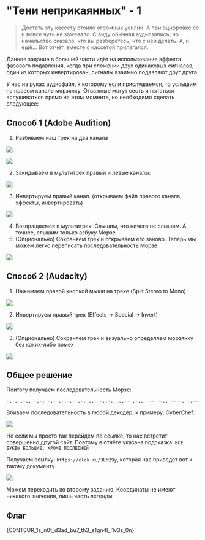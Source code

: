 # "Тени неприкаянных" - 1 

> Достать эту кассету стоило огромных усилий. А при оцифровке её и вовсе чуть не зажевало. С виду обычная аудиозапись, но начальство сказало, что вы разберётесь, что с ней делать. 
> А, и ещё... Вот отчёт, вместе с кассетой прилагался.

Данное задание в большей части идёт на использование эффекта фазового подавления, когда при сложении двух одинаковых сигналов, один из которых инвертирован, сигналы взаимно подавляют друг друга.

У нас на руках аудиофайл, к которому если прислушаемся, то услышим на правом канале морзянку. Отважные могут сесть и пытаться вслушиваться прямо на этом моменте, но необходимо сделать следующее:

## Способ 1 (Adobe Audition)
1. Разбиваем наш трек на два канала

![](https://github.com/lciga/TyumenCTF-2025-Writeups/blob/main/stego/%22%D0%A2%D0%B5%D0%BD%D0%B8%20%D0%BD%D0%B5%D0%BF%D1%80%D0%B8%D0%BA%D0%B0%D1%8F%D0%BD%D0%BD%D1%8B%D1%85%22%20-%201/writeup/Pasted%20image%2020250413205147.png)

![](https://github.com/lciga/TyumenCTF-2025-Writeups/blob/main/stego/%22%D0%A2%D0%B5%D0%BD%D0%B8%20%D0%BD%D0%B5%D0%BF%D1%80%D0%B8%D0%BA%D0%B0%D1%8F%D0%BD%D0%BD%D1%8B%D1%85%22%20-%201/writeup/Pasted%20image%2020250413205300.png)

2. Закидываем в мультитрек правый и левые каналы: 

![](https://github.com/lciga/TyumenCTF-2025-Writeups/blob/main/stego/%22%D0%A2%D0%B5%D0%BD%D0%B8%20%D0%BD%D0%B5%D0%BF%D1%80%D0%B8%D0%BA%D0%B0%D1%8F%D0%BD%D0%BD%D1%8B%D1%85%22%20-%201/writeup/Pasted%20image%2020250413205355.png)

3. Инвертируем правый канал. (открываем файл правого канала, эффекты, инвертировать)

![](https://github.com/lciga/TyumenCTF-2025-Writeups/blob/main/stego/%22%D0%A2%D0%B5%D0%BD%D0%B8%20%D0%BD%D0%B5%D0%BF%D1%80%D0%B8%D0%BA%D0%B0%D1%8F%D0%BD%D0%BD%D1%8B%D1%85%22%20-%201/writeup/Pasted%20image%2020250413205442.png)

4. Возвращаемся в мультитрек. Слышим, что ничего не слышим. А точнее, слышим только азбуку Морзе
5. (Опционально) Сохраняем трек и открываем его заново. Теперь мы можем легко переписать последовательность Морзе

![](https://github.com/lciga/TyumenCTF-2025-Writeups/blob/main/stego/%22%D0%A2%D0%B5%D0%BD%D0%B8%20%D0%BD%D0%B5%D0%BF%D1%80%D0%B8%D0%BA%D0%B0%D1%8F%D0%BD%D0%BD%D1%8B%D1%85%22%20-%201/writeup/Pasted%20image%2020250413205605.png)

## Способ 2 (Audacity)
1. Нажимаем правой кнопкой мыши на треке (Split Stereo to Mono)

![](https://github.com/lciga/TyumenCTF-2025-Writeups/blob/main/stego/%22%D0%A2%D0%B5%D0%BD%D0%B8%20%D0%BD%D0%B5%D0%BF%D1%80%D0%B8%D0%BA%D0%B0%D1%8F%D0%BD%D0%BD%D1%8B%D1%85%22%20-%201/writeup/Pasted%20image%2020250413211630.png)

2. Инвертируем правый трек (Effects -> Special -> Invert)

![](https://github.com/lciga/TyumenCTF-2025-Writeups/blob/main/stego/%22%D0%A2%D0%B5%D0%BD%D0%B8%20%D0%BD%D0%B5%D0%BF%D1%80%D0%B8%D0%BA%D0%B0%D1%8F%D0%BD%D0%BD%D1%8B%D1%85%22%20-%201/writeup/Pasted%20image%2020250413211843.png)

3. (Опционально) Сохраняем трек и визуально определяем морзянку без каких-либо помех

![](https://github.com/lciga/TyumenCTF-2025-Writeups/blob/main/stego/%22%D0%A2%D0%B5%D0%BD%D0%B8%20%D0%BD%D0%B5%D0%BF%D1%80%D0%B8%D0%BA%D0%B0%D1%8F%D0%BD%D0%BD%D1%8B%D1%85%22%20-%201/writeup/Pasted%20image%2020250413212022.png)

## Общее решение 
Поитогу получаем последовательность Морзе:
```
-.-. .-.. -.-. -.- .-.-.- .-. ..- -..-. ...-- .-..  -- --.. ----. -.--
```
Вбиваем последовательность в любой декодер, к примеру, CyberChef:

![](https://github.com/lciga/TyumenCTF-2025-Writeups/blob/main/stego/%22%D0%A2%D0%B5%D0%BD%D0%B8%20%D0%BD%D0%B5%D0%BF%D1%80%D0%B8%D0%BA%D0%B0%D1%8F%D0%BD%D0%BD%D1%8B%D1%85%22%20-%201/writeup/Pasted%20image%2020250413204752.png)

Но если мы просто так перейдём по ссылке, то нас встретит совершенно другой сайт. Поэтому в отчёте указана подсказка: `ВСЕ БУКВЫ БОЛЬШИЕ, КРОМЕ ПОСЛЕДНЕЙ`

Получаем ссылку: `https://clck.ru/3LMZ9y`, которая нас приведёт вот к такому документу

![](https://github.com/lciga/TyumenCTF-2025-Writeups/blob/main/stego/%22%D0%A2%D0%B5%D0%BD%D0%B8%20%D0%BD%D0%B5%D0%BF%D1%80%D0%B8%D0%BA%D0%B0%D1%8F%D0%BD%D0%BD%D1%8B%D1%85%22%20-%201/writeup/Pasted%20image%2020250413205007.png)

Можем переходить ко второму заданию. Координаты не имеют никакого значения, лишь часть легенды

## Флаг
{C0NT0UR_1s_n0t_d3ad_bu7_th3_s1gn4l_l1v3s_0n}`